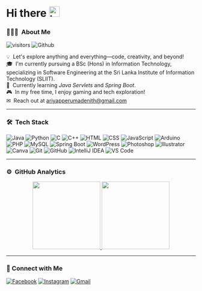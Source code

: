# Hi there <img src="https://user-images.githubusercontent.com/1303154/88677602-1635ba80-d120-11ea-84d8-d263ba5fc3c0.gif" width="28px" alt="hi"> 

### 👨🏻‍💻 &nbsp;About Me

![visitors](https://visitor-badge.laobi.icu/badge?page_id=Denith-Ariyapperuma) ![Github](https://img.shields.io/github/followers/Denith-Ariyapperuma?label=Follow&style=social)

💡 &nbsp;Let's explore anything and everything—code, creativity, and beyond!\
🎓 &nbsp;I'm currently pursuing a BSc (Hons) in Information Technology, specializing in Software Engineering at the Sri Lanka Institute of Information Technology (SLIIT).\
🌱 &nbsp;Currently learning *Java Servlets* and *Spring Boot*.\
🎮 &nbsp;In my free time, I enjoy gaming and tech exploration!\
✉ &nbsp;Reach out at [ariyapperumadenith@gmail.com](mailto:ariyapperumadenith@gmail.com)

---

### 🛠 &nbsp;Tech Stack

![Java](https://img.shields.io/badge/-Java-05122A?style=flat&logo=Java&logoColor=FFA518)
![Python](https://img.shields.io/badge/-Python-05122A?style=flat&logo=python)
![C](https://img.shields.io/badge/-C-05122A?style=flat&logo=c)
![C++](https://img.shields.io/badge/-C++-05122A?style=flat&logo=C%2B%2B&logoColor=00599C)
![HTML](https://img.shields.io/badge/-HTML-05122A?style=flat&logo=HTML5)
![CSS](https://img.shields.io/badge/-CSS-05122A?style=flat&logo=CSS3&logoColor=1572B6)
![JavaScript](https://img.shields.io/badge/-JavaScript-05122A?style=flat&logo=javascript)
![Arduino](https://img.shields.io/badge/-Arduino-05122A?style=flat&logo=arduino)
![PHP](https://img.shields.io/badge/-PHP-05122A?style=flat&logo=php&logoColor=777BB4)
![MySQL](https://img.shields.io/badge/-MySQL-05122A?style=flat&logo=mysql&logoColor=00758F)
![Spring Boot](https://img.shields.io/badge/-Spring%20Boot-05122A?style=flat&logo=springboot)
![WordPress](https://img.shields.io/badge/-WordPress-05122A?style=flat&logo=wordpress&logoColor=21759B)
![Photoshop](https://img.shields.io/badge/-Photoshop-05122A?style=flat&logo=adobe-photoshop)
![Illustrator](https://img.shields.io/badge/-Illustrator-05122A?style=flat&logo=adobe-illustrator)
![Canva](https://img.shields.io/badge/-Canva-05122A?style=flat&logo=canva)
![Git](https://img.shields.io/badge/-Git-05122A?style=flat&logo=git)
![GitHub](https://img.shields.io/badge/-GitHub-05122A?style=flat&logo=github)
![IntelliJ IDEA](https://img.shields.io/badge/-IntelliJ%20IDEA-05122A?style=flat&logo=intellijidea&logoColor=white)
![VS Code](https://img.shields.io/badge/-VS%20Code-05122A?style=flat&logo=visualstudiocode&logoColor=007ACC)

---

### ⚙ &nbsp;GitHub Analytics

<p align="center">
  <a href="https://github.com/Denith-Ariyapperuma">
    <img height="180em" src="https://github-readme-stats-eight-theta.vercel.app/api?username=Denith-Ariyapperuma&show_icons=true&theme=tokyonight&include_all_commits=true&count_private=true"/>
    <img height="180em" src="https://github-readme-stats-eight-theta.vercel.app/api/top-langs/?username=Denith-Ariyapperuma&layout=compact&langs_count=8&theme=tokyonight"/>
  </a>
</p>

---

### 🤝 Connect with Me

[![Facebook](https://img.shields.io/badge/-Facebook-1877F2?style=for-the-badge&logo=facebook&logoColor=white)](https://www.facebook.com/share/16dErzWWSG/?mibextid=wwXIfr)
[![Instagram](https://img.shields.io/badge/-Instagram-E4405F?style=for-the-badge&logo=instagram&logoColor=white)](https://www.instagram.com/denith_ariyapperuma?igsh=MThoajBrN3Q0cnFidg==)
[![Gmail](https://img.shields.io/badge/-ariyapperumadenith@gmail.com-D14836?style=for-the-badge&logo=gmail&logoColor=white)](mailto:ariyapperumadenith@gmail.com)

